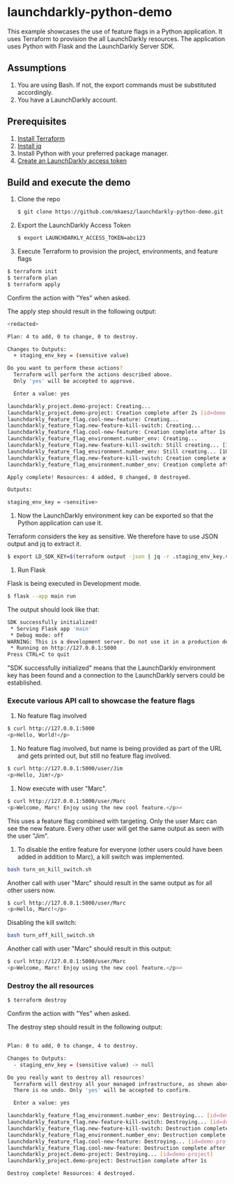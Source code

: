 # launchdarkly-python-demo

This example showcases the use of feature flags in a Python application. It uses Terraform to provision the all LaunchDarkly resources. The application uses Python with Flask and the LaunchDarkly Server SDK.

## Assumptions

1. You are using Bash. If not, the export commands must be substituted accordingly.
1. You have a LaunchDarkly account. 


## Prerequisites

1. [Install Terraform](https://developer.hashicorp.com/terraform/tutorials/aws-get-started/install-cli) 
1. [Install jq](https://jqlang.github.io/jq/download/)
1. Install Python with your preferred package manager.
1. [Create an LaunchDarkly access token](https://docs.launchdarkly.com/home/account-security/api-access-tokens#creating-api-access-tokens)

## Build and execute the demo

1. Clone the repo
   
   ```bash
   $ git clone https://github.com/mkaesz/launchdarkly-python-demo.git && cd launchdarkly-python-demo
   ```

1. Export the LaunchDarkly Access Token
   
   ```bash
   $ export LAUNCHDARKLY_ACCESS_TOKEN=abc123
   ```

1. Execute Terraform to provision the project, environments, and feature flags
   
```bash
$ terraform init
$ terraform plan 
$ terraform apply
```
Confirm the action with "Yes" when asked.

The apply step should result in the following output:
```bash
<redacted>

Plan: 4 to add, 0 to change, 0 to destroy.

Changes to Outputs:
  + staging_env_key = (sensitive value)

Do you want to perform these actions?
  Terraform will perform the actions described above.
  Only 'yes' will be accepted to approve.

  Enter a value: yes

launchdarkly_project.demo-project: Creating...
launchdarkly_project.demo-project: Creation complete after 2s [id=demo-project]
launchdarkly_feature_flag.cool-new-feature: Creating...
launchdarkly_feature_flag.new-feature-kill-switch: Creating...
launchdarkly_feature_flag.cool-new-feature: Creation complete after 1s [id=demo-project/new-feature]
launchdarkly_feature_flag_environment.number_env: Creating...
launchdarkly_feature_flag.new-feature-kill-switch: Still creating... [10s elapsed]
launchdarkly_feature_flag_environment.number_env: Still creating... [10s elapsed]
launchdarkly_feature_flag.new-feature-kill-switch: Creation complete after 13s [id=demo-project/new-feature-kill-switch]
launchdarkly_feature_flag_environment.number_env: Creation complete after 13s [id=demo-project/staging/new-feature]

Apply complete! Resources: 4 added, 0 changed, 0 destroyed.

Outputs:

staging_env_key = <sensitive>

```

1. Now the LaunchDarkly environment key can be exported so that the Python application can use it. 

Terraform considers the key as sensitive. We therefore have to use JSON output and jq to extract it. 

```bash
$ export LD_SDK_KEY=$(terraform output -json | jq -r .staging_env_key.value)
```

1. Run Flask

Flask is being executed in Development mode.

```bash
$ flask --app main run
```

The output should look like that:
```bash
SDK successfully initialized!
 * Serving Flask app 'main'
 * Debug mode: off
WARNING: This is a development server. Do not use it in a production deployment. Use a production WSGI server instead.
 * Running on http://127.0.0.1:5000
Press CTRL+C to quit
```
"SDK successfully initialized" means that the LaunchDarkly environment key has been found and a connection to the LaunchDarkly servers could be established.

### Execute various API call to showcase the feature flags

1. No feature flag involved 

```bash
$ curl http://127.0.0.1:5000
<p>Hello, World!</p>
```

1. No feature flag involved, but name is being provided as part of the URL and gets printed out, but still no feature flag involved.
```bash
$ curl http://127.0.0.1:5000/user/Jim
<p>Hello, Jim!</p>
```

1. Now execute with user "Marc". 
```bash
$ curl http://127.0.0.1:5000/user/Marc
<p>Welcome, Marc! Enjoy using the new cool feature.</p>⏎
```
This uses a feature flag combined with targeting. Only the user Marc can see the new feature. Every other user will get the same output as seen with the user "Jim".

1. To disable the entire feature for everyone (other users could have been added in addition to Marc), a kill switch was implemented.
```bash
bash turn_on_kill_switch.sh
```
Another call with user "Marc" should result in the same output as for all other users now.
```bash
$ curl http://127.0.0.1:5000/user/Marc
<p>Hello, Marc!</p>
```

Disabling the kill switch:
```bash
bash turn_off_kill_switch.sh
```

Another call with user "Marc" should result in this output:
```bash
$ curl http://127.0.0.1:5000/user/Marc
<p>Welcome, Marc! Enjoy using the new cool feature.</p>⏎
```

### Destroy the all resources
```bash
$ terraform destroy
```
Confirm the action with "Yes" when asked.

The destroy step should result in the following output:
```bash

Plan: 0 to add, 0 to change, 4 to destroy.

Changes to Outputs:
  - staging_env_key = (sensitive value) -> null

Do you really want to destroy all resources?
  Terraform will destroy all your managed infrastructure, as shown above.
  There is no undo. Only 'yes' will be accepted to confirm.

  Enter a value: yes

launchdarkly_feature_flag_environment.number_env: Destroying... [id=demo-project/staging/new-feature]
launchdarkly_feature_flag.new-feature-kill-switch: Destroying... [id=demo-project/new-feature-kill-switch]
launchdarkly_feature_flag.new-feature-kill-switch: Destruction complete after 0s
launchdarkly_feature_flag_environment.number_env: Destruction complete after 1s
launchdarkly_feature_flag.cool-new-feature: Destroying... [id=demo-project/new-feature]
launchdarkly_feature_flag.cool-new-feature: Destruction complete after 0s
launchdarkly_project.demo-project: Destroying... [id=demo-project]
launchdarkly_project.demo-project: Destruction complete after 1s

Destroy complete! Resources: 4 destroyed.
```


